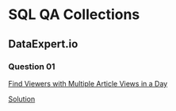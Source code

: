 # SQL QA Collections

## DataExpert.io

### Question 01
[Find Viewers with Multiple Article Views in a Day](https://www.dataexpert.io/question/find-multiple-article-viewers)

[Solution](DataEngineerSQL01.sql)
